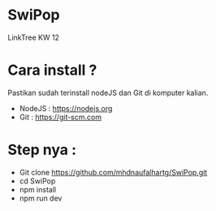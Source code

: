 # SwiPop
LinkTree KW 12

# Cara install ?
Pastikan sudah terinstall nodeJS dan Git di komputer kalian.
- NodeJS : https://nodejs.org
- Git    : https://git-scm.com

# Step nya : 
- Git clone https://github.com/mhdnaufalhartg/SwiPop.git
- cd SwiPop
- npm install
- npm run dev
